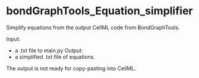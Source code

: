 # bondGraphTools_Equation_simplifier

Simplify equations from the output CellML code from BondGraphTools.

Input:
- a .txt file to main.py
Output:
- a simplified .txt file of equations.

The output is not ready for copy-pasting into CellML.
